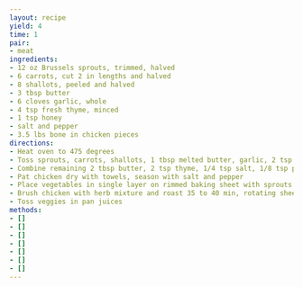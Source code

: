 ```yaml
---
layout: recipe
yield: 4
time: 1
pair:
- meat
ingredients:
- 12 oz Brussels sprouts, trimmed, halved
- 6 carrots, cut 2 in lengths and halved
- 8 shallots, peeled and halved
- 3 tbsp butter
- 6 cloves garlic, whole
- 4 tsp fresh thyme, minced
- 1 tsp honey
- salt and pepper
- 3.5 lbs bone in chicken pieces
directions:
- Heat oven to 475 degrees
- Toss sprouts, carrots, shallots, 1 tbsp melted butter, garlic, 2 tsp thyme, honey, 1 tsp salt, 1/4 tsp pepper
- Combine remaining 2 tbsp butter, 2 tsp thyme, 1/4 tsp salt, 1/8 tsp pepper
- Pat chicken dry with towels, season with salt and pepper
- Place vegetables in single layer on rimmed baking sheet with sprouts in center. Place chicken skin side up on veggies
- Brush chicken with herb mixture and roast 35 to 40 min, rotating sheet halfway
- Toss veggies in pan juices
methods:
- []
- []
- []
- []
- []
- []
- []
---
```

